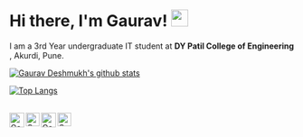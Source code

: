 # Hi there, I'm Gaurav!&nbsp;<img src="https://github.com/TheDudeThatCode/TheDudeThatCode/blob/master/Assets/Hi.gif" width="30px">
<p>

 I am a 3rd Year undergraduate IT student at <b>DY Patil College of Engineering </b>, Akurdi, Pune</a>. <br>  
  

[![Gaurav Deshmukh's github stats](https://github-readme-stats.vercel.app/api?username=Cipher-007)](https://github.com/anuraghazra/github-readme-stats)

[![Top Langs](https://github-readme-stats.vercel.app/api/top-langs/?username=Cipher-007&layout=compact)](https://github.com/anuraghazra/github-readme-stats)


<br>

  <a href="https://twitter.com/cipher__07">
    <img align="left" alt="Gaurav Deshmukh | Twitter" width="26px" src="https://github.com/TheDudeThatCode/TheDudeThatCode/blob/master/Assets/Twitter.svg" />
  </a>
  <a href="https://www.instagram.com/cipher__07/">
    <img align="left" alt="Gaurav Deshmukh | Instagram" width="24px" src="https://github.com/TheDudeThatCode/TheDudeThatCode/blob/master/Assets/Instagram.svg" />
  </a>
  <a href="mailto:gaurav7deshmukh@gmail.com">
    <img align="left" alt="Gaurav Deshmukh | Gmail" width="26px" src="https://github.com/TheDudeThatCode/TheDudeThatCode/blob/master/Assets/Gmail.svg" />
  </a>
   <a href="https://www.linkedin.com/in/gaurav-deshmukh-3191471b1/">
    <img align="left" alt="Gaurav Deshmukh | Instagram" width="24px" src="https://github.com/TheDudeThatCode/TheDudeThatCode/blob/master/Assets/Linkedin.svg" />
  </a>

<br><br><br><br>

<!-- Thanks to :- ⭐️ From [TheDudeThatCode](https://github.com/TheDudeThatCode)  -->
